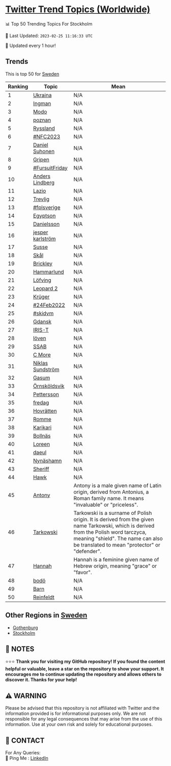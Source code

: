 [Twitter Trend Topics (Worldwide)](https://github.com/ErcinDedeoglu/Twitter-Trend-Topics)
==========


📊 Top 50 Trending Topics For Stockholm

📆 Last Updated: `2023-02-25 11:16:33 UTC`

🔧 Updated every 1 hour!


## Trends

This is top 50 for [Sweden](</Sweden>)

| Ranking | Topic | Mean |
| ------- | ------------ | ------------ |
| 1 | [Ukraina](http://twitter.com/search?q=Ukraina) | N/A |
| 2 | [Ingman](http://twitter.com/search?q=Ingman) | N/A |
| 3 | [Modo](http://twitter.com/search?q=Modo) | N/A |
| 4 | [poznan](http://twitter.com/search?q=poznan) | N/A |
| 5 | [Ryssland](http://twitter.com/search?q=Ryssland) | N/A |
| 6 | [#NFC2023](http://twitter.com/search?q=%23NFC2023) | N/A |
| 7 | [Daniel Suhonen](http://twitter.com/search?q=Daniel+Suhonen) | N/A |
| 8 | [Gripen](http://twitter.com/search?q=Gripen) | N/A |
| 9 | [#FursuitFriday](http://twitter.com/search?q=%23FursuitFriday) | N/A |
| 10 | [Anders Lindberg](http://twitter.com/search?q=Anders+Lindberg) | N/A |
| 11 | [Lazio](http://twitter.com/search?q=Lazio) | N/A |
| 12 | [Trevlig](http://twitter.com/search?q=Trevlig) | N/A |
| 13 | [#fplsverige](http://twitter.com/search?q=%23fplsverige) | N/A |
| 14 | [Egyptson](http://twitter.com/search?q=Egyptson) | N/A |
| 15 | [Danielsson](http://twitter.com/search?q=Danielsson) | N/A |
| 16 | [jesper karlström](http://twitter.com/search?q=jesper+karlstr%c3%b6m) | N/A |
| 17 | [Susse](http://twitter.com/search?q=Susse) | N/A |
| 18 | [Skål](http://twitter.com/search?q=Sk%c3%a5l) | N/A |
| 19 | [Brickley](http://twitter.com/search?q=Brickley) | N/A |
| 20 | [Hammarlund](http://twitter.com/search?q=Hammarlund) | N/A |
| 21 | [Löfving](http://twitter.com/search?q=L%c3%b6fving) | N/A |
| 22 | [Leopard 2](http://twitter.com/search?q=Leopard+2) | N/A |
| 23 | [Krüger](http://twitter.com/search?q=Kr%c3%bcger) | N/A |
| 24 | [#24Feb2022](http://twitter.com/search?q=%2324Feb2022) | N/A |
| 25 | [#skidvm](http://twitter.com/search?q=%23skidvm) | N/A |
| 26 | [Gdansk](http://twitter.com/search?q=Gdansk) | N/A |
| 27 | [IRIS-T](http://twitter.com/search?q=IRIS-T) | N/A |
| 28 | [löven](http://twitter.com/search?q=l%c3%b6ven) | N/A |
| 29 | [SSAB](http://twitter.com/search?q=SSAB) | N/A |
| 30 | [C More](http://twitter.com/search?q=C+More) | N/A |
| 31 | [Niklas Sundström](http://twitter.com/search?q=Niklas+Sundstr%c3%b6m) | N/A |
| 32 | [Gasum](http://twitter.com/search?q=Gasum) | N/A |
| 33 | [Örnsköldsvik](http://twitter.com/search?q=%c3%96rnsk%c3%b6ldsvik) | N/A |
| 34 | [Pettersson](http://twitter.com/search?q=Pettersson) | N/A |
| 35 | [fredag](http://twitter.com/search?q=fredag) | N/A |
| 36 | [Hovrätten](http://twitter.com/search?q=Hovr%c3%a4tten) | N/A |
| 37 | [Romme](http://twitter.com/search?q=Romme) | N/A |
| 38 | [Karikari](http://twitter.com/search?q=Karikari) | N/A |
| 39 | [Bollnäs](http://twitter.com/search?q=Bolln%c3%a4s) | N/A |
| 40 | [Loreen](http://twitter.com/search?q=Loreen) | N/A |
| 41 | [daeul](http://twitter.com/search?q=daeul) | N/A |
| 42 | [Nynäshamn](http://twitter.com/search?q=Nyn%c3%a4shamn) | N/A |
| 43 | [Sheriff](http://twitter.com/search?q=Sheriff) | N/A |
| 44 | [Hawk](http://twitter.com/search?q=Hawk) | N/A |
| 45 | [Antony](http://twitter.com/search?q=Antony) | Antony is a male given name of Latin origin, derived from Antonius, a Roman family name. It means "invaluable" or "priceless". |
| 46 | [Tarkowski](http://twitter.com/search?q=Tarkowski) | Tarkowski is a surname of Polish origin. It is derived from the given name Tarkowski, which is derived from the Polish word tarczyca, meaning "shield". The name can also be translated to mean "protector" or "defender". |
| 47 | [Hannah](http://twitter.com/search?q=Hannah) | Hannah is a feminine given name of Hebrew origin, meaning "grace" or "favor". |
| 48 | [bodö](http://twitter.com/search?q=bod%c3%b6) | N/A |
| 49 | [Barn](http://twitter.com/search?q=Barn) | N/A |
| 50 | [Reinfeldt](http://twitter.com/search?q=Reinfeldt) | N/A |



## Other Regions in [Sweden](</Sweden>)

* [Gothenburg](</Sweden/Gothenburg.md>)
* [Stockholm](</Sweden/Stockholm.md>)



## 📝 NOTES

⭐⭐⭐ **Thank you for visiting my GitHub repository! If you found the content helpful or valuable, leave a star on the repository to show your support. It encourages me to continue updating the repository and allows others to discover it. Thanks for your help!**


## ⚠️ WARNING

Please be advised that this repository is not affiliated with Twitter and the information provided is for informational purposes only. We are not responsible for any legal consequences that may arise from the use of this information. Use at your own risk and solely for educational purposes.


## 📨 CONTACT

 For Any Queries:  
            🏓 Ping Me : [LinkedIn](https://www.linkedin.com/in/ercindedeoglu/)

